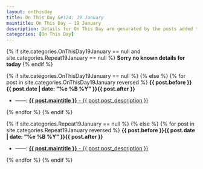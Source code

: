 ```yaml
---
layout: onthisday
title: On This Day &#124; 19 January
maintitle: On This Day — 19 January
description: Details for On This Day are genarated by the posts added to the website so the content is subject to changes/updates over time.
categories: [On This Day]
---
```


{% if site.categories.OnThisDay19January == null and site.categories.Repeat19January == null %}
<strong>Sorry no known details for today</strong>
{% endif %}

{% if site.categories.OnThisDay19January == null %}
{% else %}
{% for post in site.categories.OnThisDay19January reversed %}
<strong>{{ post.before }}{{ post.date | date: "%e %B %Y" }}{{ post.after }}</strong>
<ul>
<li> ——: <a href="{{ post.url }}"><strong>{{ post.maintitle }}</strong> - {{ post.post_description }}</a></li>
</ul>
{% endfor %}
{% endif %}

{% if site.categories.Repeat19January == null %}
{% else %}
{% for post in site.categories.Repeat19January reversed %}
<strong>{{ post.before }}{{ post.date | date: "%e %B %Y" }}{{ post.after }}</strong>
<ul>
<li> ——: <a href="{{ post.url }}"><strong>{{ post.maintitle }}</strong> - {{ post.post_description }}</a></li>
</ul>
{% endfor %}
{% endif %}

